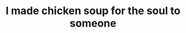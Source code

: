 ---
layout: post
title: I made chicken soup for the soul to someone
description: I made chicken soup for the soul to someone oneday, that made me not sure about it. 
category: herelife
---